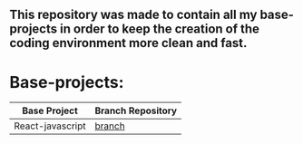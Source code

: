 ## This repository was made to contain all my base-projects in order to keep the creation of the coding environment more clean and fast.

# Base-projects:

| Base Project     | Branch Repository                                                         |
| ---------------- | ------------------------------------------------------------------------- |
| React-javascript | [branch](https://github.com/fmagesty/base-projects/tree/react-javascript) |
